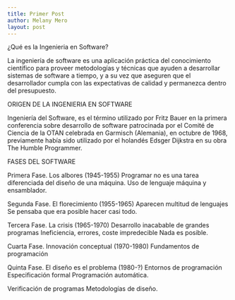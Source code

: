 ```yaml
---
title: Primer Post
author: Melany Mero 
layout: post
---
```

¿Qué es la Ingenieria en Software?

La ingeniería de software es una aplicación práctica del conocimiento científico para proveer metodologías y técnicas que ayuden a desarrollar sistemas de software a tiempo, y a su vez que aseguren que el desarrollador cumpla con las expectativas de calidad y permanezca dentro del presupuesto.


ORIGEN DE LA INGENIERIA EN SOFTWARE

Ingeniería del Software, es el término utilizado por Fritz Bauer en la primera conferencia sobre desarrollo de software patrocinada por el Comité de Ciencia de la OTAN celebrada en Garmisch (Alemania), en octubre de 1968, previamente había sido utilizado por el holandés Edsger Dijkstra en su obra The Humble Programmer.


FASES DEL SOFTWARE 

Primera Fase. Los albores (1945-1955) Programar no es una tarea diferenciada del diseño de una máquina. Uso de lenguaje máquina y ensamblador.

Segunda Fase. El florecimiento (1955-1965) Aparecen multitud de lenguajes
Se pensaba que era posible hacer casi todo.

Tercera Fase. La crisis (1965-1970) Desarrollo inacabable de grandes programas Ineficiencia, errores, coste impredecible Nada es posible.

Cuarta Fase. Innovación conceptual (1970-1980) Fundamentos de programación

Quinta Fase. El diseño es el problema (1980-?) Entornos de programación Especificación formal Programación automática.

Verificación de programas Metodologías de diseño.
